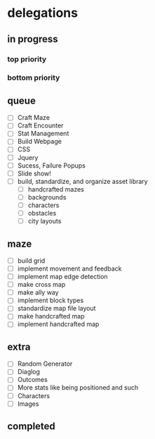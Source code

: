 # delegations

## in progress

### top priority

### bottom priority

## queue

- [ ] Craft Maze
- [ ] Craft Encounter
- [ ] Stat Management
- [ ] Build Webpage
- [ ] CSS
- [ ] Jquery
- [ ] Sucess, Failure Popups
- [ ] Slide show!
- [ ] build, standardize, and organize asset library
	- [ ] handcrafted mazes
	- [ ] backgrounds
	- [ ] characters
	- [ ] obstacles
	- [ ] city layouts

## maze

- [ ] build grid
- [ ] implement movement and feedback
- [ ] implement map edge detection
- [ ] make cross map
- [ ] make ally way
- [ ] implement block types
- [ ] standardize map file layout
- [ ] make handcrafted map
- [ ] implement handcrafted map

## extra

- [ ] Random Generator
- [ ] Diaglog
- [ ] Outcomes
- [ ] More stats like being positioned and such
- [ ] Characters
- [ ] Images

## completed
